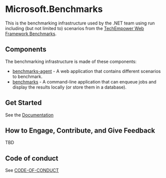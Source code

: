 # Microsoft.Benchmarks

This is the benchmarking infrastructure used by the .NET team using run including (but not limited to) scenarios from the [TechEmpower Web Framework Benchmarks](https://www.techempower.com/benchmarks/).

## Components

The benchmarking infrastructure is made of these components:
- [benchmarks-agent](src/Microsoft.Benchmarks.Agent) - A web application that contains different scenarios to benchmark.
- [benchmarks](src/Microsoft.Benchmarks.Controller) - A command-line application that can enqueue jobs and display the results locally (or store them in a database).

## Get Started

See the [Documentation](docs)

## How to Engage, Contribute, and Give Feedback

TBD

## Code of conduct

See [CODE-OF-CONDUCT](./CODE-OF-CONDUCT.md)
